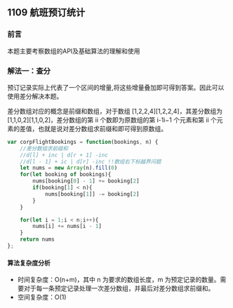 ## 1109 航班预订统计

### 前言
本题主要考察数组的API及基础算法的理解和使用


### 解法一：查分
预订记录实际上代表了一个区间的增量,将这些增量叠加即可得到答案。因此可以使用差分解决本题。

差分数组对应的概念是前缀和数组，对于数组 [1,2,2,4][1,2,2,4]，其差分数组为 [1,1,0,2][1,1,0,2]，差分数组的第 ii 个数即为原数组的第 i-1i−1 个元素和第 ii 个元素的差值，也就是说对差分数组求前缀和即可得到原数组。

```js
var corpFlightBookings = function(bookings, n) {
    //差分数组求前缀和
    //d[l] + inc | d[r + 1] -inc
    //d[l - 1] + ic | d[r] -inc !!数组右下标越界问题
    let nums = new Array(n).fill(0)
    for(let booking of bookings){
        nums[booking[0] - 1] += booking[2]
        if(booking[1] < n){
            nums[booking[1]] -= booking[2]
        }
    }

    for(let i = 1;i < n;i++){
        nums[i] += nums[i - 1]
    }
    return nums
};
```

#### 算法复杂度分析
- 时间复杂度：O(n+m)，其中 n 为要求的数组长度，m 为预定记录的数量。需要对于每一条预定记录处理一次差分数组，并最后对差分数组求前缀和。
- 空间复杂度：O(1) 
&nbsp;
    